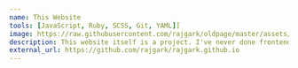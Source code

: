 ```yaml
---
name: This Website
tools: [JavaScript, Ruby, SCSS, Git, YAML]]
image: https://raw.githubusercontent.com/rajgark/oldpage/master/assets/images/logo.png
description: This website itself is a project. I've never done frontend design work and this required getting pretty familiar with SCSS & JavaScript, both of which I've never used before. I have slight usage with Ruby. This gave me good experience with version control through Git because there were lots of build failures. Despite forking an existing repo, I have done quite a bunch of UI work. I also got valuable experience with project building in my IDE.
external_url: https://github.com/rajgark/rajgark.github.io
---
```

